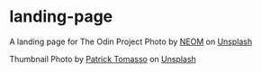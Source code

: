 # landing-page
A landing page for The Odin Project
Photo by <a href="https://unsplash.com/@neom?utm_content=creditCopyText&utm_medium=referral&utm_source=unsplash">NEOM</a> on <a href="https://unsplash.com/photos/a-person-standing-on-top-of-a-sandy-hill-2gVgVf5CNAE?utm_content=creditCopyText&utm_medium=referral&utm_source=unsplash">Unsplash</a>
  

  Thumbnail Photo by <a href="https://unsplash.com/@impatrickt?utm_content=creditCopyText&utm_medium=referral&utm_source=unsplash">Patrick Tomasso</a> on <a href="https://unsplash.com/photos/gray-concrete-bricks-painted-in-blue-QMDap1TAu0g?utm_content=creditCopyText&utm_medium=referral&utm_source=unsplash">Unsplash</a>
  